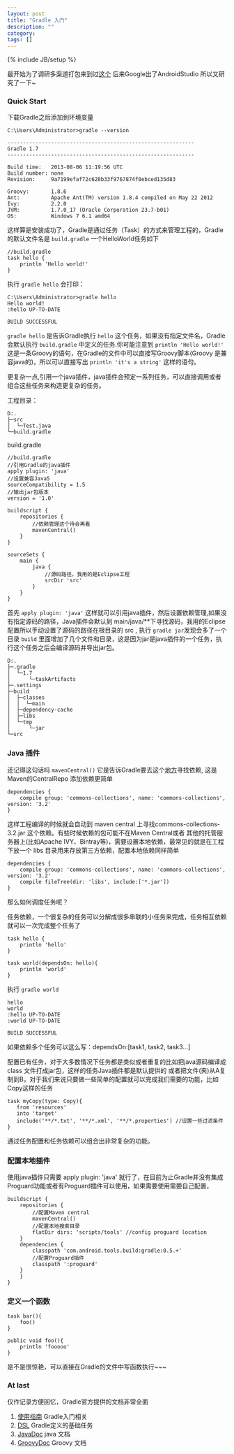 ```yaml
---
layout: post
title: "Gradle 入门"
description: ""
category: 
tags: []
---
```

{% include JB/setup %}

最开始为了调研多渠道打包来到过[这个](http://tools.android.com/) 后来Google出了AndroidStudio 所以又研究了一下~

### Quick Start

下载Gradle之后添加到环境变量

```
C:\Users\Administrator>gradle --version

------------------------------------------------------------
Gradle 1.7
------------------------------------------------------------

Build time:   2013-08-06 11:19:56 UTC
Build number: none
Revision:     9a7199efaf72c620b33f9767874f0ebced135d83

Groovy:       1.8.6
Ant:          Apache Ant(TM) version 1.8.4 compiled on May 22 2012
Ivy:          2.2.0
JVM:          1.7.0_17 (Oracle Corporation 23.7-b01)
OS:           Windows 7 6.1 amd64
```
这样算是安装成功了，Gradle是通过任务（Task）的方式来管理工程的，Gradle的默认文件名是 `build.gradle` 一个HelloWorld任务如下

```
//build.gradle
task hello {
    println 'Hello world!'
}
```
执行 `gradle hello` 会打印：

```
C:\Users\Administrator>gradle hello
Hello world!
:hello UP-TO-DATE

BUILD SUCCESSFUL

```

`gradle hello` 是告诉Gradle执行 `hello` 这个任务，如果没有指定文件名，Gradle会默认执行 `build.gradle` 中定义的任务.你可能注意到 `println 'Hello world!'` 这是一条Groovy的语句，在Gradle的文件中可以直接写Groovy脚本(Groovy 是兼容java的)，所以可以直接写出 `println 'it's a string'` 这样的语句。 

更复杂一点,引用一个java插件，java插件会预定一系列任务，可以直接调用或者组合这些任务来构造更复杂的任务。

工程目录：

```
D:.
├─src
│  └─Test.java
└─build.gradle
```

build.gradle

```
//build.gradle
//引用Gradle的java插件
apply plugin: 'java'
//设置兼容Java5
sourceCompatibility = 1.5
//输出jar包版本
version = '1.0'

buildscript {
    repositories {
        //依赖管理这个待会再看
        mavenCentral()
    }
}

sourceSets {
    main {
        java {
            //源码路径，我用的是Eclipse工程
            srcDir 'src'
        }
    }
}
```

首先 `apply plugin: 'java'` 这样就可以引用java插件，然后设置依赖管理,如果没有指定源码的路径，Java插件会默认到 main/java/**下寻找源码，我用的Eclipse配置所以手动设置了源码的路径在根目录的 src , 执行 `gradle jar`发现会多了一个目录 `build` 里面增加了几个文件和目录，这是因为jar是java插件的一个任务，执行这个任务之后会编译源码并导出jar包。

```
D:.
├─.gradle
│  └─1.7
│      └─taskArtifacts
├─.settings
├─build
│  ├─classes
│  │  └─main
│  ├─dependency-cache
│  ├─libs
│  └─tmp
│      └─jar
└─src
```

### Java 插件

还记得这句话吗 `mavenCentral()` 它是告诉Gradle要去这个[地方](http://search.maven.org/)寻找依赖, 这是Maven的CentralRepo 添加依赖更简单

```
dependencies {
    compile group: 'commons-collections', name: 'commons-collections', version: '3.2'
}
```
这样工程编译的时候就会自动到 maven central 上寻找commons-collections-3.2.jar 这个依赖。有些时候依赖的包可能不在Maven Central或者 其他的托管服务器上(比如Apache IVY、Bintray等)，需要设置本地依赖，最常见的就是在工程下放一个 libs 目录用来存放第三方依赖，配置本地依赖同样简单

```
dependencies {
    compile group: 'commons-collections', name: 'commons-collections', version: '3.2'
    compile fileTree(dir: 'libs', include:['*.jar'])
}
```

那么如何调度任务呢？

任务依赖，一个很复杂的任务可以分解成很多串联的小任务来完成，任务相互依赖就可以一次完成整个任务了
```
task hello {
	println 'hello'
}

task world(dependsOn: hello){
	println 'world'
}
```

执行 `gradle world` 

```
hello
world
:hello UP-TO-DATE
:world UP-TO-DATE

BUILD SUCCESSFUL
```

如果依赖多个任务可以这么写：dependsOn:[task1, task2, task3...]

配置已有任务，对于大多数情况下任务都是类似或者重复的比如把java源码编译成 class 文件打成jar包，这样的任务Java插件都是默认提供的 或者把文件(夹)从A复制到B，对于我们来说只要做一些简单的配置就可以完成我们需要的功能，比如Copy这样的任务

```
task myCopy(type: Copy){
   from 'resources'
   into 'target'
   include('**/*.txt', '**/*.xml', '**/*.properties') //设置一些过滤条件
}
```
通过任务配置和任务依赖可以组合出非常复杂的功能。

### 配置本地插件
使用java插件只需要 apply plugin: 'java' 就行了，在目前为止Gradle并没有集成Proguard功能或者有Proguard插件可以使用，如果需要使用需要自己配置，

```
buildscript {
    repositories {
        //配置Maven central
        mavenCentral()
        //配置本地搜索目录
        flatDir dirs: 'scripts/tools' //config proguard location
    }
    dependencies {
        classpath 'com.android.tools.build:gradle:0.5.+'
        //配置Proguard插件
        classpath ':proguard'
    }
	}
}
```

### 定义一个函数

```
task bar(){
	foo()
}

public void foo(){
	println 'fooooo'
}
```

是不是很惊艳，可以直接在Gradle的文件中写函数执行~~~

### At last

仅作记录方便回忆，Gradle官方提供的文档非常全面

1. [使用指南](http://www.gradle.org/docs/current/userguide/userguide.html) Gradle入门相关
2. [DSL](http://www.gradle.org/docs/current/dsl/) Gradle定义的基础任务
3. [JavaDoc](http://www.gradle.org/docs/current/javadoc/) java 文档
4. [GroovyDoc](http://www.gradle.org/docs/current/groovydoc/) Groovy 文档

